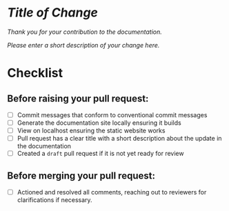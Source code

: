 # _Title of Change_

_Thank you for your contribution to the documentation._

_Please enter a short description of your change here._

# Checklist

## Before raising your pull request:
- [ ] Commit messages that conform to conventional commit messages
- [ ] Generate the documentation site locally ensuring it builds 
- [ ] View on localhost ensuring the static website works
- [ ] Pull request has a clear title with a short description about the update in the documentation
- [ ] Created a `draft` pull request if it is not yet ready for review

## Before merging your pull request:
- [ ] Actioned and resolved all comments, reaching out to reviewers for clarifications if necessary.
